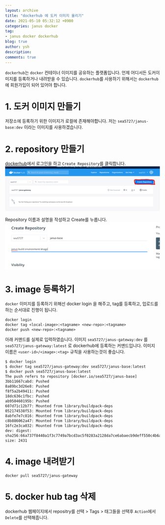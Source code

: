 ```yaml
---
layout: archive
title: "dockerhub 에 도커 이미지 올리기"
date: 2021-05-10 05:32:12 +0900
categories: janus docker
tag:
- janus docker dockerhub
blog: true
author: ysh
description: 
comments: true
---
```


`dockerhub`는 `docker` 컨테이너 이미지를 공유하는 플랫폼입니다. 언제 어디서든 도커이미지를 등록하거나 내려받을 수 있습니다.
`dockerhub`를 사용하기 위해서는 `dockerhub`에 회원가입이 되어 있어야 합니다.

# 1. 도커 이미지 만들기
저장소에 등록하기 위한 이미지가 로컬에 존재해야합니다.
저는 `sea5727/janus-base:dev` 이라는 이미지를 사용하겠습니다.

# 2. repository 만들기
[dockerhub](https://hub.docker.com/)에서 로그인을 하고 `Create Repository`를 클릭합니다.
<img src="/assets/images/janus/2021-05-10_dockerhub_main_.jpg" alt=""/>

Repository 이름과 설명을 작성하고 Create를 누릅니다.
<img src="/assets/images/janus/2021-05-10_dockerhub_repo.png" alt=""/>

# 3. image 등록하기
`docker` 이미지를 등록하기 위해선 docker login 을 해주고, tag를 등록하고, 업로드를 하는 순서대로 진행이 됩니다.

```
docker login
docker tag <local-image>:<tagname> <new-repo>:<tagname>
docker push <new-repo>:<tagname>
```

아래 커맨드를 실제로 입력하였습니다. 
이미지 `sea5727/janus-gateway:dev` 를 `sea5727/janus-gateway:latest` 로  dockerhub에 등록하는 커맨드입니다.
이미지 이름은 `<user-id>/<image>:<tag>` 규칙을 사용하는것이 좋습니다. 

``` 
$ docker login
$ docker tag sea5727/janus-gateway:dev sea5727/janus-base:latest
$ docker push sea5727/janus-base:latest
The push refers to repository [docker.io/sea5727/janus-base]
3bb11667cabd: Pushed 
8a89bc3d26e8: Pushed 
f8f5a2b49411: Pushed 
18dc636c1fbc: Pushed 
ab950460195b: Pushed 
607d71c12b77: Mounted from library/buildpack-deps 
052174538f53: Mounted from library/buildpack-deps 
8abfe7e7c816: Mounted from library/buildpack-deps 
c8b886062a47: Mounted from library/buildpack-deps 
16fc2e3ca032: Mounted from library/buildpack-deps 
dev: digest: sha256:66a737f8440a1f3c7749a7bcd3ac5f0283a2128da7ce6abaecb9deff550c4b6a size: 2431
```

# 4. image 내려받기
```
docker pull sea5727/janus-gateway
```


# 5. docker hub tag 삭제
dockerhub 웹페이지에서 repositry를 선택 > Tags > 태그들을 선택후 `Action`에서 `Delete`를 선택해줍니다.

